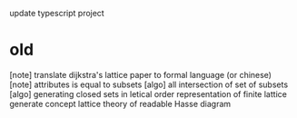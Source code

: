 update typescript project

# old

[note] translate dijkstra's lattice paper to formal language (or chinese)
[note] attributes is equal to subsets
[algo] all intersection of set of subsets
[algo] generating closed sets in letical order
representation of finite lattice
generate concept lattice
theory of readable Hasse diagram
